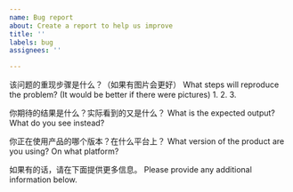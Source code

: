 ```yaml
---
name: Bug report
about: Create a report to help us improve
title: ''
labels: bug
assignees: ''

---
```


该问题的重现步骤是什么？（如果有图片会更好）
What steps will reproduce the problem? (It would be better if there were pictures)
1. 
2. 
3. 

你期待的结果是什么？实际看到的又是什么？
What is the expected output? What do you see instead? 


你正在使用产品的哪个版本？在什么平台上？
What version of the product are you using? On what platform? 


如果有的话，请在下面提供更多信息。
Please provide any additional information below.
